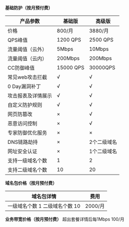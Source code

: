 **基础防护（按月预付费）**

|产品参数|基础版|高级版|
|---------|---------|---------|
|价格|800/月|3880/月|
|QPS峰值|1200 QPS|2500 QPS|
|流量阈值（云外）|5Mbps|10Mbps|
|流量阈值（云内）|200Mbps|200Mbps|
|CC防御峰值|15000 QPS|30000QPS|
|常见web攻击拦截|√|√|
|0 Day漏洞补丁|√|√|
|攻击报表及详情展示|√|√|
|自定义防护规则|√|√|
|网页防篡改|×|√|
|恶意访问控制|×|√|
|专家防御优化服务|×|×|
|DNS链路劫持|×|2个二级域名|
|网址安全认证|×|1个二级域名|
|支持一级域名个数|1|2|
|支持二级域名个数|10|20|

**域名包价格（按月预付费）**

 | 域名包详情 | 费用 |
 |---------|---------|
 |一级域名个数 1  二级域名个数 10|2000/月|
 
**业务带宽价格（按月预付费）**
超出套餐详情后每1Mbps     100/月

